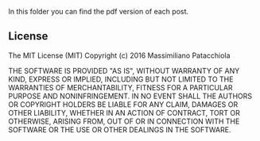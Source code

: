 
In this folder you can find the pdf version of each post.


License
--------
The MIT License (MIT)
Copyright (c) 2016 Massimiliano Patacchiola

THE SOFTWARE IS PROVIDED "AS IS", WITHOUT WARRANTY OF ANY KIND, EXPRESS OR IMPLIED, INCLUDING BUT NOT LIMITED TO THE WARRANTIES OF MERCHANTABILITY, FITNESS FOR A PARTICULAR PURPOSE AND NONINFRINGEMENT. IN NO EVENT SHALL THE AUTHORS OR COPYRIGHT HOLDERS BE LIABLE FOR ANY 
CLAIM, DAMAGES OR OTHER LIABILITY, WHETHER IN AN ACTION OF CONTRACT, TORT OR OTHERWISE, ARISING FROM, OUT OF OR IN CONNECTION WITH THE 
SOFTWARE OR THE USE OR OTHER DEALINGS IN THE SOFTWARE.
